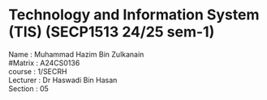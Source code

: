 # Technology and Information System (TIS) (SECP1513 24/25 sem-1)
Name : Muhammad Hazim Bin Zulkanain \
#Matrix : A24CS0136 \
course : 1/SECRH \
Lecturer : Dr Haswadi Bin Hasan \
Section : 05 
